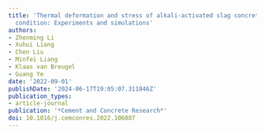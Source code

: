 ```yaml
---
title: 'Thermal deformation and stress of alkali-activated slag concrete under semi-adiabatic
  condition: Experiments and simulations'
authors:
- Zhenming Li
- Xuhui Liang
- Chen Liu
- Minfei Liang
- Klaas van Breugel
- Guang Ye
date: '2022-09-01'
publishDate: '2024-06-17T19:05:07.311846Z'
publication_types:
- article-journal
publication: '*Cement and Concrete Research*'
doi: 10.1016/j.cemconres.2022.106887
---
```

